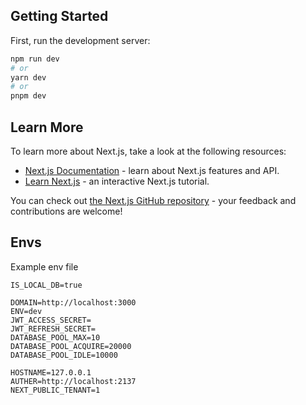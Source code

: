 ## Getting Started

First, run the development server:

```bash
npm run dev
# or
yarn dev
# or
pnpm dev
```

## Learn More

To learn more about Next.js, take a look at the following resources:

-   [Next.js Documentation](https://nextjs.org/docs) - learn about Next.js features and API.
-   [Learn Next.js](https://nextjs.org/learn) - an interactive Next.js tutorial.

You can check out [the Next.js GitHub repository](https://github.com/vercel/next.js/) - your feedback and contributions are welcome!

## Envs
Example env file
```DATABASE=postgresql://username:password@host:port/db
IS_LOCAL_DB=true

DOMAIN=http://localhost:3000
ENV=dev
JWT_ACCESS_SECRET=
JWT_REFRESH_SECRET=
DATABASE_POOL_MAX=10
DATABASE_POOL_ACQUIRE=20000
DATABASE_POOL_IDLE=10000

HOSTNAME=127.0.0.1
AUTHER=http://localhost:2137
NEXT_PUBLIC_TENANT=1
```
